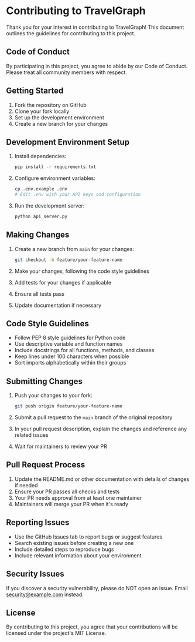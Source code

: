 # Contributing to TravelGraph

Thank you for your interest in contributing to TravelGraph! This document outlines the guidelines for contributing to this project.

## Code of Conduct

By participating in this project, you agree to abide by our Code of Conduct. Please treat all community members with respect.

## Getting Started

1. Fork the repository on GitHub
2. Clone your fork locally
3. Set up the development environment
4. Create a new branch for your changes

## Development Environment Setup

1. Install dependencies:
   ```bash
   pip install -r requirements.txt
   ```

2. Configure environment variables:
   ```bash
   cp .env.example .env
   # Edit .env with your API keys and configuration
   ```

3. Run the development server:
   ```bash
   python api_server.py
   ```

## Making Changes

1. Create a new branch from `main` for your changes:
   ```bash
   git checkout -b feature/your-feature-name
   ```

2. Make your changes, following the code style guidelines
3. Add tests for your changes if applicable
4. Ensure all tests pass
5. Update documentation if necessary

## Code Style Guidelines

- Follow PEP 8 style guidelines for Python code
- Use descriptive variable and function names
- Include docstrings for all functions, methods, and classes
- Keep lines under 100 characters when possible
- Sort imports alphabetically within their groups

## Submitting Changes

1. Push your changes to your fork:
   ```bash
   git push origin feature/your-feature-name
   ```

2. Submit a pull request to the `main` branch of the original repository
3. In your pull request description, explain the changes and reference any related issues
4. Wait for maintainers to review your PR

## Pull Request Process

1. Update the README.md or other documentation with details of changes if needed
2. Ensure your PR passes all checks and tests
3. Your PR needs approval from at least one maintainer
4. Maintainers will merge your PR when it's ready

## Reporting Issues

- Use the GitHub Issues tab to report bugs or suggest features
- Search existing issues before creating a new one
- Include detailed steps to reproduce bugs
- Include relevant information about your environment

## Security Issues

If you discover a security vulnerability, please do NOT open an issue. Email [security@example.com](mailto:security@example.com) instead.

## License

By contributing to this project, you agree that your contributions will be licensed under the project's MIT License.